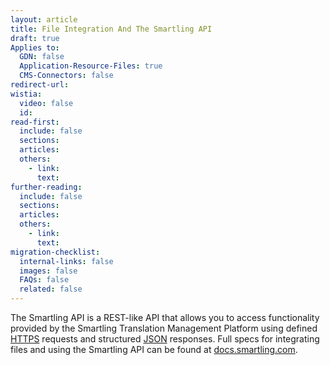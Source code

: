 ```yaml
---
layout: article
title: File Integration And The Smartling API
draft: true
Applies to:
  GDN: false
  Application-Resource-Files: true
  CMS-Connectors: false
redirect-url:
wistia:
  video: false
  id:
read-first:
  include: false
  sections:
  articles:
  others:
    - link:
      text:
further-reading:
  include: false
  sections:
  articles:
  others:
    - link:
      text:
migration-checklist:
  internal-links: false
  images: false
  FAQs: false
  related: false
---
```

The Smartling API is a REST-like API that allows you to access functionality provided by the Smartling Translation Management Platform using defined [HTTPS](http://en.wikipedia.org/wiki/HTTP_Secure) requests and structured [JSON](http://en.wikipedia.org/wiki/Json) responses. Full specs for integrating files and using the Smartling API can be found at [docs.smartling.com](http://docs.smartling.com).
